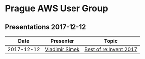 # Prague AWS User Group

## Presentations 2017-12-12

| Date       | Presenter                                                | Topic                                                                                              |
|------------|----------------------------------------------------------|----------------------------------------------------------------------------------------------------|
| 2017-12-12 | [Vladimir Simek](https://www.linkedin.com/in/vsimek/)    | [Best of re:Invent 2017](2017-12-12/2017-12-12-Vladimir_Simek-Best_of_reInvent_2017.pdf) |

